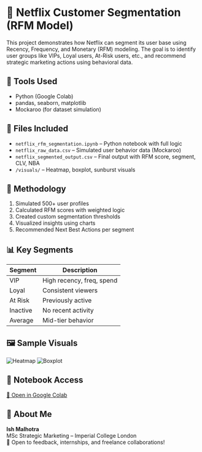 # 🎯 Netflix Customer Segmentation (RFM Model)

This project demonstrates how Netflix can segment its user base using Recency, Frequency, and Monetary (RFM) modeling. The goal is to identify user groups like VIPs, Loyal users, At-Risk users, etc., and recommend strategic marketing actions using behavioral data.

## 🚀 Tools Used
- Python (Google Colab)
- pandas, seaborn, matplotlib
- Mockaroo (for dataset simulation)

## 📁 Files Included
- `netflix_rfm_segmentation.ipynb` – Python notebook with full logic
- `netflix_raw_data.csv` – Simulated user behavior data (Mockaroo)
- `netflix_segmented_output.csv` – Final output with RFM score, segment, CLV, NBA
- `/visuals/` – Heatmap, boxplot, sunburst visuals

## 🧠 Methodology
1. Simulated 500+ user profiles
2. Calculated RFM scores with weighted logic
3. Created custom segmentation thresholds
4. Visualized insights using charts
5. Recommended Next Best Actions per segment

## 📊 Key Segments
| Segment   | Description               |
|-----------|---------------------------|
| VIP       | High recency, freq, spend |
| Loyal     | Consistent viewers        |
| At Risk   | Previously active         |
| Inactive  | No recent activity        |
| Average   | Mid-tier behavior         |

## 🖼️ Sample Visuals
![Heatmap](visuals/heatmap.png)
![Boxplot](visuals/boxplot.png)

## 📎 Notebook Access
[🔗 Open in Google Colab](https://colab.research.google.com/drive/1dTKvXYdyjoil8B07WPsnjpNVC1v-6oNq?usp=sharing)

## 💼 About Me
**Ish Malhotra**  
MSc Strategic Marketing – Imperial College London  
💬 Open to feedback, internships, and freelance collaborations!
